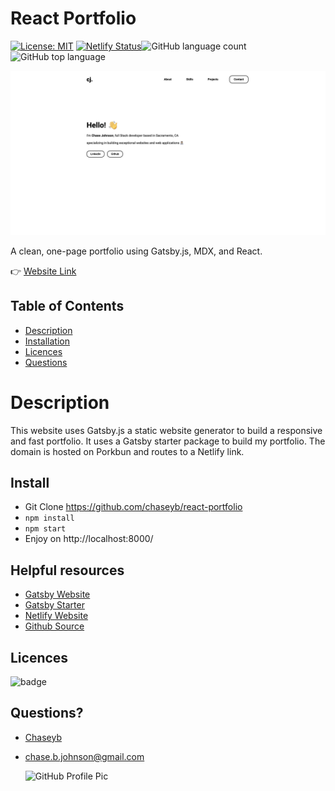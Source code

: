 # React Portfolio

[![License: MIT](https://img.shields.io/badge/License-MIT-blue.svg)](https://opensource.org/licenses/MIT) [![Netlify Status](https://api.netlify.com/api/v1/badges/16b36180-0897-40c5-925c-fefa0232555c/deploy-status)](https://app.netlify.com/sites/gatsby-starter-portfolio-minimal/deploys)![GitHub language count](https://img.shields.io/github/languages/count/chaseyb/react-portfolio)
![GitHub top language](https://img.shields.io/github/languages/top/chaseyb/react-portfolio)

<img src="/images/ScreenShot-1.png">

A clean, one-page portfolio using Gatsby.js, MDX, and React.

👉 [Website Link](https://chasejohnson.dev/ "Website Link")

## Table of Contents

- [Description](#description)
- [Installation](#install)
- [Licences](#licences)
- [Questions](#questions)

# Description

This website uses Gatsby.js a static website generator to build a responsive and fast portfolio. It uses a Gatsby starter package to build my portfolio. The domain is hosted on Porkbun and routes to a Netlify link.

## Install

- Git Clone https://github.com/chaseyb/react-portfolio
- `npm install`
- `npm start`
- Enjoy on http://localhost:8000/

## Helpful resources

- [Gatsby Website](https://www.gatsbyjs.com/ "Website Link")
- [Gatsby Starter](https://www.gatsbyjs.com/starters/konstantinmuenster/gatsby-starter-portfolio-minimal/ "Website Link")
- [Netlify Website ](https://www.netlify.com/ "Website Link")
- [Github Source](https://github.com/konstantinmuenster/ "Website Link")

## Licences

![badge](https://img.shields.io/badge/License-Open-blue.svg)

## Questions?

- [Chaseyb](https://github.com/Chaseyb)
- <chase.b.johnson@gmail.com>

  <img src="https://github.com/Chaseyb.png" alt="GitHub Profile Pic" width="150" height="150">
